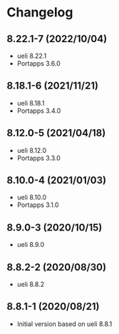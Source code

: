 # Changelog

## 8.22.1-7 (2022/10/04)

* ueli 8.22.1
* Portapps 3.6.0

## 8.18.1-6 (2021/11/21)

* ueli 8.18.1
* Portapps 3.4.0

## 8.12.0-5 (2021/04/18)

* ueli 8.12.0
* Portapps 3.3.0

## 8.10.0-4 (2021/01/03)

* ueli 8.10.0
* Portapps 3.1.0

## 8.9.0-3 (2020/10/15)

* ueli 8.9.0

## 8.8.2-2 (2020/08/30)

* ueli 8.8.2

## 8.8.1-1 (2020/08/21)

* Initial version based on ueli 8.8.1
